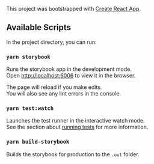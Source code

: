 This project was bootstrapped with [Create React App](https://github.com/facebook/create-react-app).

## Available Scripts

In the project directory, you can run:

### `yarn storybook`

Runs the storybook app in the development mode.<br>
Open [http://localhost:6006](http://localhost:6006) to view it in the browser.

The page will reload if you make edits.<br>
You will also see any lint errors in the console.

### `yarn test:watch`

Launches the test runner in the interactive watch mode.<br>
See the section about [running tests](https://facebook.github.io/create-react-app/docs/running-tests) for more information.

### `yarn build-storybook`

Builds the storybook for production to the `.out` folder.<br>
